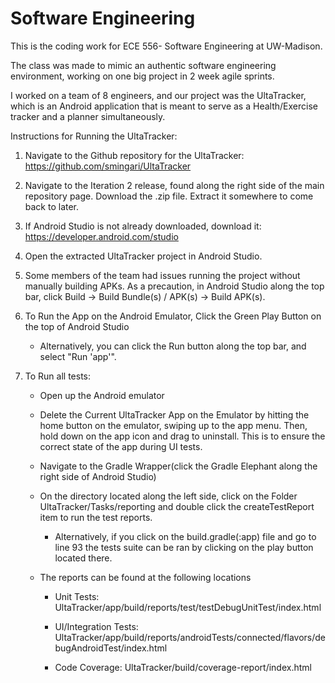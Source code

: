 # Software Engineering

This is the coding work for ECE 556- Software Engineering at UW-Madison.

The class was made to mimic an authentic software engineering environment, working on one big project in 2 week agile sprints.

I worked on a team of 8 engineers, and our project was the UltaTracker, which is an Android application that is meant to serve as a Health/Exercise tracker and a planner simultaneously.  
 
Instructions for Running the UltaTracker:

1. Navigate to the Github repository for the UltaTracker: https://github.com/smingari/UltaTracker

2. Navigate to the Iteration 2 release, found along the right side of the main repository page.  Download the .zip file.  Extract it somewhere to come back to later.

3. If Android Studio is not already downloaded, download it: https://developer.android.com/studio

4. Open the extracted UltaTracker project in Android Studio.  

5. Some members of the team had issues running the project without manually building APKs.  As a precaution, in Android Studio along the top bar, click Build -> Build Bundle(s) / APK(s) -> Build APK(s).

6. To Run the App on the Android Emulator, Click the Green Play Button on the top of Android Studio
	- Alternatively, you can click the Run button along the top bar, and select "Run 'app'".

7. To Run all tests:

	- Open up the Android emulator
	
	- Delete the Current UltaTracker App on the Emulator by hitting the home button on the emulator, swiping up to the app menu. Then, hold down on the app icon and drag to uninstall. 
	  This is to ensure the correct state of the app during UI tests. 
	
	- Navigate to the Gradle Wrapper(click the Gradle Elephant along the right side of Android Studio)
	
	- On the directory located along the left side, click on the Folder UltaTracker/Tasks/reporting and double click the createTestReport item to run the test reports.
		
		- Alternatively, if you click on the build.gradle(:app) file and go to line 93 the tests suite can be ran by clicking on the play button located there.
		
	- The reports can be found at the following locations
		
		- Unit Tests: UltaTracker/app/build/reports/test/testDebugUnitTest/index.html
		
		- UI/Integration Tests: UltaTracker/app/build/reports/androidTests/connected/flavors/debugAndroidTest/index.html
				
		- Code Coverage: UltaTracker/build/coverage-report/index.html